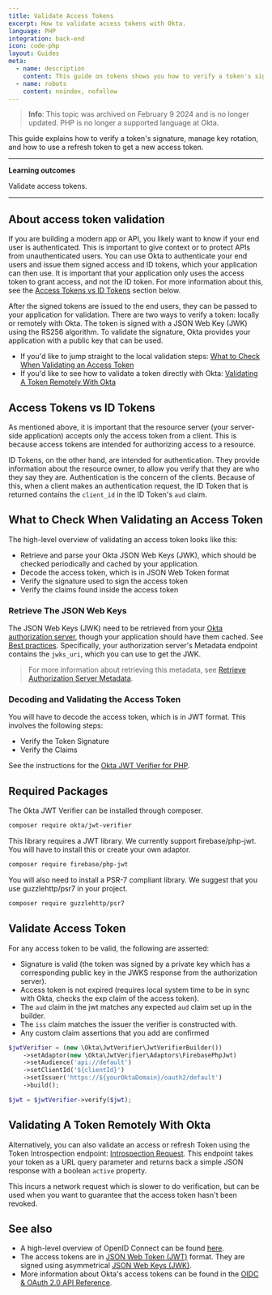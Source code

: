 ```yaml
---
title: Validate Access Tokens
excerpt: How to validate access tokens with Okta.
language: PHP
integration: back-end
icon: code-php
layout: Guides
meta:
  - name: description
    content: This guide on tokens shows you how to verify a token's signature, manage key rotation, and how to use a refresh token to get a new access token.
  - name: robots
    content: noindex, nofollow
---
```


> **Info**: This topic was archived on February 9 2024 and is no longer updated. PHP is no longer a supported language at Okta.

This guide explains how to verify a token's signature, manage key rotation, and how to use a refresh token to get a new access token.

---

**Learning outcomes**

Validate access tokens.

---

## About access token validation

If you are building a modern app or API, you likely want to know if your end user is authenticated. This is important to give context or to protect APIs from unauthenticated users. You can use Okta to authenticate your end users and issue them signed access and ID tokens, which your application can then use. It is important that your application only uses the access token to grant access, and not the ID token. For more information about this, see the [Access Tokens vs ID Tokens](#access-tokens-vs-id-tokens) section below.

After the signed tokens are issued to the end users, they can be passed to your application for validation. There are two ways to verify a token: locally or remotely with Okta. The token is signed with a JSON Web Key (JWK) using the RS256 algorithm. To validate the signature, Okta provides your application with a public key that can be used.

* If you'd like to jump straight to the local validation steps: [What to Check When Validating an Access Token](#what-to-check-when-validating-an-access-token)
* If you'd like to see how to validate a token directly with Okta: [Validating A Token Remotely With Okta](#validating-a-token-remotely-with-okta)

## Access Tokens vs ID Tokens

As mentioned above, it is important that the resource server (your server-side application) accepts only the access token from a client. This is because access tokens are intended for authorizing access to a resource.

ID Tokens, on the other hand, are intended for authentication. They provide information about the resource owner, to allow you verify that they are who they say they are. Authentication is the concern of the clients. Because of this, when a client makes an authentication request, the ID Token that is returned contains the `client_id` in the ID Token's `aud` claim.

## What to Check When Validating an Access Token

The high-level overview of validating an access token looks like this:

* Retrieve and parse your Okta JSON Web Keys (JWK), which should be checked periodically and cached by your application.
* Decode the access token, which is in JSON Web Token format
* Verify the signature used to sign the access token
* Verify the claims found inside the access token

### Retrieve The JSON Web Keys

The JSON Web Keys (JWK) need to be retrieved from your [Okta authorization server](/docs/guides/customize-authz-server/), though your application should have them cached. See [Best practices](/docs/reference/api/oidc/#best-practices). Specifically, your authorization server's Metadata endpoint contains the `jwks_uri`, which you can use to get the JWK.

> For more information about retrieving this metadata, see [Retrieve Authorization Server Metadata](/docs/reference/api/oidc/#well-knownoauth-authorization-server).

### Decoding and Validating the Access Token

You will have to decode the access token, which is in JWT format.  This involves the following steps:

* Verify the Token Signature
* Verify the Claims

See the instructions for the [Okta JWT Verifier for PHP](https://github.com/okta/okta-jwt-verifier-php).

## Required Packages

The Okta JWT Verifier can be installed through composer.

```bash
composer require okta/jwt-verifier
```

This library requires a JWT library. We currently support firebase/php-jwt. You will have to install this or create your own adaptor.

```bash
composer require firebase/php-jwt
```

You will also need to install a PSR-7 compliant library. We suggest that you use guzzlehttp/psr7 in your project.

```bash
composer require guzzlehttp/psr7
```

## Validate Access Token

For any access token to be valid, the following are asserted:

* Signature is valid (the token was signed by a private key which has a corresponding public key in the JWKS response from the authorization server).
* Access token is not expired (requires local system time to be in sync with Okta, checks the exp claim of the access token).
* The `aud` claim in the jwt matches any expected `aud` claim set up in the builder.
* The `iss` claim matches the issuer the verifier is constructed with.
* Any custom claim assertions that you add are confirmed

```php
$jwtVerifier = (new \Okta\JwtVerifier\JwtVerifierBuilder())
    ->setAdaptor(new \Okta\JwtVerifier\Adaptors\FirebasePhpJwt)
    ->setAudience('api://default')
    ->setClientId('${clientId}')
    ->setIssuer('https://${yourOktaDomain}/oauth2/default')
    ->build();

$jwt = $jwtVerifier->verify($jwt);
```

## Validating A Token Remotely With Okta

Alternatively, you can also validate an access or refresh Token using the Token Introspection endpoint: [Introspection Request](/docs/reference/api/oidc/#introspect). This endpoint takes your token as a URL query parameter and returns back a simple JSON response with a boolean `active` property.

This incurs a network request which is slower to do verification, but can be used when you want to guarantee that the access token hasn't been revoked.

## See also

* A high-level overview of OpenID Connect can be found [here](/docs/concepts/oauth-openid/#openid-connect).
* The access tokens are in [JSON Web Token (JWT)](https://tools.ietf.org/html/rfc7519) format. They are signed using asymmetrical [JSON Web Keys (JWK)](https://tools.ietf.org/html/rfc7517).
* More information about Okta's access tokens can be found in the [OIDC & OAuth 2.0 API Reference](/docs/reference/api/oidc/#id-token).

